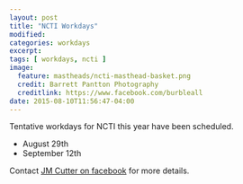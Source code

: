 ```yaml
---
layout: post
title: "NCTI Workdays"
modified:
categories: workdays
excerpt:
tags: [ workdays, ncti ]
image:
  feature: mastheads/ncti-masthead-basket.png
  credit: Barrett Pantton Photography
  creditlink: https://www.facebook.com/burbleall
date: 2015-08-10T11:56:47-04:00
---
```


Tentative workdays for NCTI this year have been scheduled.

* August 29th
* September 12th

Contact [JM Cutter on facebook](https://www.facebook.com/jm.cutters) for more details.


